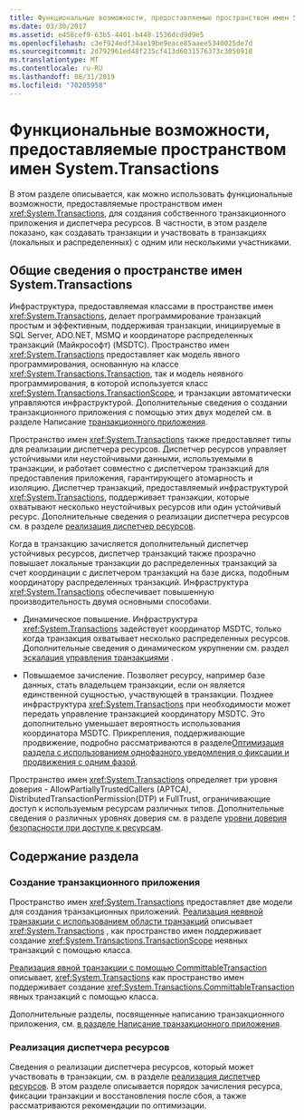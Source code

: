 ```yaml
---
title: Функциональные возможности, предоставляемые пространством имен System.Transactions
ms.date: 03/30/2017
ms.assetid: e458cef9-63b5-4401-b448-1536dcd9d9e5
ms.openlocfilehash: c3ef924edf34ae19be9eace85aaee5340025de7d
ms.sourcegitcommit: 2d792961ed48f235cf413d6031576373c3050918
ms.translationtype: MT
ms.contentlocale: ru-RU
ms.lasthandoff: 08/31/2019
ms.locfileid: "70205958"
---
```

# <a name="features-provided-by-systemtransactions"></a>Функциональные возможности, предоставляемые пространством имен System.Transactions
В этом разделе описывается, как можно использовать функциональные возможности, предоставляемые пространством имен <xref:System.Transactions>, для создания собственного транзакционного приложения и диспетчера ресурсов. В частности, в этом разделе показано, как создавать транзакции и участвовать в транзакциях (локальных и распределенных) с одним или несколькими участниками.  
  
## <a name="overview-of-systemtransactions"></a>Общие сведения о пространстве имен System.Transactions  
 Инфраструктура, предоставляемая классами в пространстве имен <xref:System.Transactions>, делает программирование транзакций простым и эффективным, поддерживая транзакции, инициируемые в SQL Server, ADO.NET, MSMQ и координаторе распределенных транзакций (Майкрософт) (MSDTC). Пространство имен <xref:System.Transactions> предоставляет как модель явного программирования, основанную на классе <xref:System.Transactions.Transaction>, так и модель неявного программирования, в которой используется класс <xref:System.Transactions.TransactionScope>, и транзакции автоматически управляются инфраструктурой. Дополнительные сведения о создании транзакционного приложения с помощью этих двух моделей см. в разделе Написание [транзакционного приложения](writing-a-transactional-application.md).  
  
 Пространство имен <xref:System.Transactions> также предоставляет типы для реализации диспетчера ресурсов. Диспетчер ресурсов управляет устойчивыми или неустойчивыми данными, используемыми в транзакции, и работает совместно с диспетчером транзакций для предоставления приложения, гарантирующего атомарность и изоляцию. Диспетчер транзакций, предоставляемый инфраструктурой <xref:System.Transactions>, поддерживает транзакции, которые охватывают несколько неустойчивых ресурсов или один устойчивый ресурс. Дополнительные сведения о реализации диспетчера ресурсов см. в разделе [реализация диспетчер ресурсов](implementing-a-resource-manager.md).  
  
 Когда в транзакцию зачисляется дополнительный диспетчер устойчивых ресурсов, диспетчер транзакций также прозрачно повышает локальные транзакции до распределенных транзакций за счет координации с диспетчером транзакций на базе диска, подобным координатору распределенных транзакций. Инфраструктура <xref:System.Transactions> обеспечивает повышенную производительность двумя основными способами.  
  
- Динамическое повышение. Инфраструктура <xref:System.Transactions> задействует координатор MSDTC, только когда транзакция охватывает несколько распределенных ресурсов. Дополнительные сведения о динамическом укрупнении см. раздел [эскалация управления транзакциями](transaction-management-escalation.md) .  
  
- Повышаемое зачисление. Позволяет ресурсу, например базе данных, стать владельцем транзакции, если он является единственной сущностью, участвующей в транзакции. Позднее инфраструктура <xref:System.Transactions> при необходимости может передать управление транзакцией координатору MSDTC. Это дополнительно уменьшает вероятность использования координатора MSDTC. Прикрепления, поддерживающие продвижение, подробно рассматриваются в разделе[Оптимизация раздела с использованием однофазного уведомления о фиксации и продвижения с одним фазой](optimization-spc-and-promotable-spn.md).  
  
 Пространство имен <xref:System.Transactions> определяет три уровня доверия - AllowPartiallyTrustedCallers (APTCA), DistributedTransactionPermission(DTP) и FullTrust, ограничивающие доступ к используемым ресурсам различных типов. Дополнительные сведения о различных уровнях доверия см. в разделе [уровни доверия безопасности при доступе к ресурсам](security-trust-levels-in-accessing-resources.md).  
  
## <a name="in-this-section"></a>Содержание раздела  
  
### <a name="writing-a-transactional-application"></a>Создание транзакционного приложения  
 Пространство имен <xref:System.Transactions> предоставляет две модели для создания транзакционных приложений. [Реализация неявной транзакции с использованием области транзакций](implementing-an-implicit-transaction-using-transaction-scope.md) описывает <xref:System.Transactions> , как пространство имен поддерживает создание <xref:System.Transactions.TransactionScope> неявных транзакций с помощью класса.  
  
 [Реализация явной транзакции с помощью CommittableTransaction](implementing-an-explicit-transaction-using-committabletransaction.md) описывает, <xref:System.Transactions> как пространство имен поддерживает создание <xref:System.Transactions.CommittableTransaction> явных транзакций с помощью класса.  
  
 Дополнительные разделы, посвященные написанию транзакционного приложения, см. [в разделе Написание транзакционного приложения](writing-a-transactional-application.md).  
  
### <a name="implementing-a-resource-manager"></a>Реализация диспетчера ресурсов  
 Сведения о реализации диспетчера ресурсов, который может участвовать в транзакции, см. в разделе [реализация диспетчер ресурсов](implementing-a-resource-manager.md). В этом разделе описывается порядок зачисления ресурса, фиксации транзакции и восстановления после сбоя, а также рассматриваются рекомендации по оптимизации.
